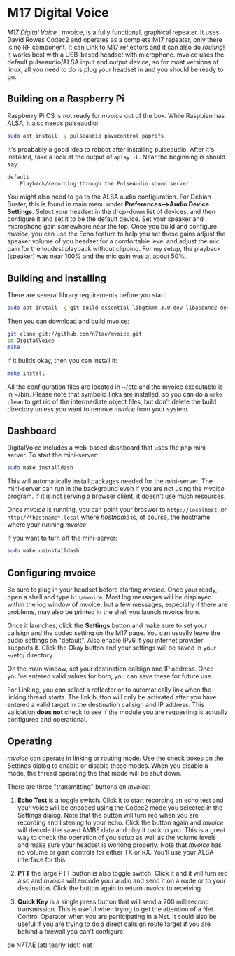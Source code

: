 # M17 Digital Voice

*M17 Digital Voice* , mvoice, is a fully functional, graphical repeater. It uses David Rowes Codec2 and operates as a complete M17 repeater, only there is no RF component. It can Link to M17 reflectors and it can also do *routing*! It works best with a USB-based headset with microphone. mvoice uses the default pulseaudio/ALSA input and output device, so for most versions of linux, all you need to do is plug your headset in and you should be ready to go.

## Building on a Raspberry Pi

Raspberry Pi OS is not ready for *mvoice* out of the box. While Raspbian has ALSA, it also needs pulseaudio:

```bash
sudo apt install -y pulseaudio pavucontrol paprefs
```

It's proabably a good idea to reboot after installing pulseaudio. After it's installed, take a look at the output of `aplay -L`. Near the beginning is should say:

```bash
default
    Playback/recording through the PulseAudio sound server
```

You might also need to go to the ALSA audio configuration. For Debian Buster, this is found in main menu under **Preferences-->Audio Device Settings**. Select your headset in the drop-down list of devices, and then configure it and set it to be the default device. Set your speaker and microphone gain somewhere near the top. Once you build and configure *mvoice*, you can use the Echo feature to help you set these gains adjust the speaker volume of you headset for a comfortable level and adjust the mic gain for the loudest playback without clipping. For my setup, the playback (speaker) was near 100% and the mic gain was at about 50%.

## Building and installing

There are several library requirements before you start:

```bash
sudo apt install -y git build-essential libgtkmm-3.0-dev libasound2-dev libsqlite3-dev

```

Then you can download and build mvoice:

```bash
git clone git://github.com/n7tae/mvoice.git
cd DigitalVoice
make
```

If it builds okay, then you can install it:

```bash
make install
```

All the configuration files are located in ~/etc and the mvoice executable is in ~/bin. Please note that symbolic links are installed, so you can do a `make clean` to get rid of the intermediate object files, but don't delete the build directory unless you want to remove *mvoice* from your system.

## Dashboard

DigitalVoice includes a web-based dashboard that uses the php mini-server. To start the mini-server:

```bash
sudo make installdash
```

This will automatically install packages needed for the mini-server. The mini-server can run in the background even if you are not using the *mvoice* program. If it is not serving a browser client, it doesn't use much resources.

Once *mvoice* is running, you can point your broswer to `http://localhost`, or `http://*hostname*.local` where *hostname* is, of course, the hostname where your running *mvoice*.

If you want to turn off the mini-server:

```bash
sudo make uninstalldash
```

## Configuring mvoice

Be sure to plug in your headset before starting *mvoice*. Once your ready, open a shell and type `bin/mvoice`. Most log messages will be displayed within the log window of mvoice, but a few messages, especially if there are problems, may also be printed in the shell you launch mvoice from.

Once it launches, click the **Settings** button and make sure to set your callsign and the codec setting on the M17 page. You can usually leave the audio settings on "default". Also enable IPv6 if you internet provider supports it. Click the Okay button and your settings will be saved in your ~/etc/ directory.

On the main window, set your destination callsign and IP address. Once you've entered valid values for both, you can save these for future use.

For Linking, you can select a reflector or to automatically link when the linking thread starts. The link button will only be activated after you have entered a valid target in the destination callsign and IP address. This validation **does not** check to see if the module you are requesting is actually configured and operational.

## Operating

*mvoice* can operate in linking or routing mode. Use the check boxes on the Settings dialog to enable or disable these modes. When you disable a mode, the thread operating the that mode will be shut down.

There are three "transmitting" buttons on *mvoice*:

1) **Echo Test** is a toggle switch. Click it to start recording an echo test and your voice will be encoded using the Codec2 mode you selected in the Settings dialog. Note that the button will turn red when you are recording and listening to your echo. Click the button again and *mvoice* will decode the saved AMBE data and play it back to you. This is a great way to check the operation of you setup as well as the volume levels and make sure your headset is working properly. Note that *mvoice* has no volume or gain controls for either TX or RX. You'll use your ALSA interface for this.

2) **PTT** the large PTT button is also toggle switch. Click it and it will turn red also and *mvoice* will encode your audio and send it on a route or to your destination. Click the button again to return *mvoice* to receiving.

3) **Quick Key** is a single press button that will send a 200 millisecond transmission. This is useful when trying to get the attention of a Net Control Operator when you are participating in a Net. It could also be useful if you are trying to do a direct callsign route target if you are behind a firewall you can't configure.

de N7TAE (at) tearly (dot) net
